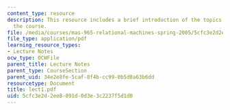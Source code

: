 ```yaml
---
content_type: resource
description: This resource includes a brief introduction of the topics included in
  the course.
file: /media/courses/mas-965-relational-machines-spring-2005/5cfc3e2d2ee8091d0d3e3c2237f5d1d0_lect1.pdf
file_type: application/pdf
learning_resource_types:
- Lecture Notes
ocw_type: OCWFile
parent_title: Lecture Notes
parent_type: CourseSection
parent_uid: 34e2e8fe-5caf-8f4b-cc99-0b5d8a63b6dd
resourcetype: Document
title: lect1.pdf
uid: 5cfc3e2d-2ee8-091d-0d3e-3c2237f5d1d0
---
```

